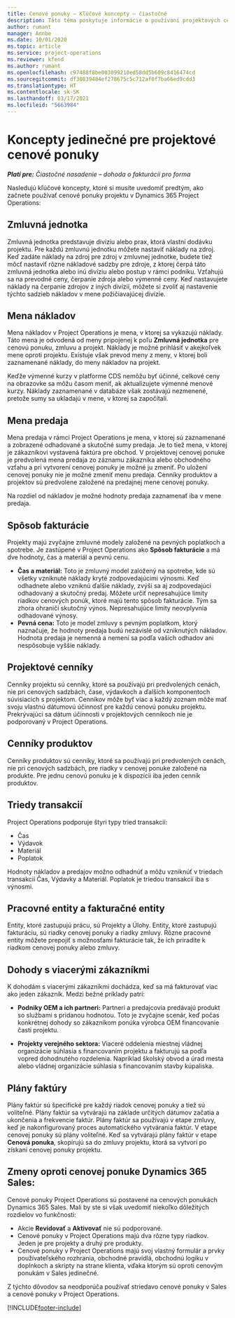 ```yaml
---
title: Cenové ponuky – Kľúčové koncepty – čiastočné
description: Táto téma poskytuje informácie o používaní projektových cenových ponúk v Project Operations.
author: rumant
manager: Annbe
ms.date: 10/01/2020
ms.topic: article
ms.service: project-operations
ms.reviewer: kfend
ms.author: rumant
ms.openlocfilehash: c97488f8be003099210ed58dd5b609c8416474cd
ms.sourcegitcommit: df30839484ef278675c5c712af0f7ba66ed9cdd3
ms.translationtype: HT
ms.contentlocale: sk-SK
ms.lasthandoff: 03/17/2021
ms.locfileid: "5663984"
---
```

# <a name="concepts-unique-to-project-quotes"></a>Koncepty jedinečné pre projektové cenové ponuky

_**Platí pre:** Čiastočné nasadenie – dohoda o fakturácii pro forma_


Nasledujú kľúčové koncepty, ktoré si musíte uvedomiť predtým, ako začnete používať cenové ponuky projektu v Dynamics 365 Project Operations:

## <a name="contracting-unit"></a>Zmluvná jednotka

Zmluvná jednotka predstavuje divíziu alebo prax, ktorá vlastní dodávku projektu. Pre každú zmluvnú jednotku môžete nastaviť náklady na zdroj. Keď zadáte náklady na zdroj pre zdroj v zmluvnej jednotke, budete tiež môcť nastaviť rôzne nákladové sadzby pre zdroje, z ktorej čerpá táto zmluvná jednotka alebo inú divíziu alebo postup v rámci podniku. Vzťahujú sa na prevodné ceny, čerpanie zdroja alebo výmenné ceny. Keď nastavujete náklady na čerpanie zdrojov z iných divízií, môžete si zvoliť aj nastavenie týchto sadzieb nákladov v mene požičiavajúcej divízie.

## <a name="cost-currency"></a>Mena nákladov

Mena nákladov v Project Operations je mena, v ktorej sa vykazujú náklady. Táto mena je odvodená od meny pripojenej k poľu **Zmluvná jednotka** pre cenovú ponuku, zmluvu a projekt. Náklady je možné prihlásiť v akejkoľvek mene oproti projektu. Existuje však prevod meny z meny, v ktorej boli zaznamenané náklady, do meny nákladov na projekt.

Keďže výmenné kurzy v platforme CDS nemôžu byť účinné, celkové ceny na obrazovke sa môžu časom meniť, ak aktualizujete výmenné menové kurzy. Náklady zaznamenané v databáze však zostávajú nezmenené, pretože sumy sa ukladajú v mene, v ktorej sa započítali.

## <a name="sales-currency"></a>Mena predaja

Mena predaja v rámci Project Operations je mena, v ktorej sú zaznamenané a zobrazené odhadované a skutočné sumy predaja. Je to tiež mena, v ktorej je zákazníkovi vystavená faktúra pre obchod. V projektovej cenovej ponuke je predvolená mena predaja zo záznamu zákazníka alebo obchodného vzťahu a pri vytvorení cenovej ponuky je možné ju zmeniť. Po uložení cenovej ponuky nie je možné zmeniť menu predaja. Cenníky produktov a projektov sú predvolene založené na predajnej mene cenovej ponuky.

Na rozdiel od nákladov je možné hodnoty predaja zaznamenať iba v mene predaja.

## <a name="billing-method"></a>Spôsob fakturácie

Projekty majú zvyčajne zmluvné modely založené na pevných poplatkoch a spotrebe. Je zastúpené v Project Operations ako **Spôsob fakturácie** a má dve hodnoty, čas a materiál a pevnú cenu.

- **Čas a materiál:** Toto je zmluvný model založený na spotrebe, kde sú všetky vzniknuté náklady kryté zodpovedajúcimi výnosmi. Keď odhadnete alebo vzniknú ďalšie náklady, zvýši sa aj zodpovedajúci odhadovaný a skutočný predaj. Môžete určiť nepresahujúce limity riadkov cenových ponúk, ktoré majú tento spôsob fakturácie. Tým sa zhora ohraničí skutočný výnos. Nepresahujúce limity neovplyvnia odhadované výnosy.
- **Pevná cena:** Toto je model zmluvy s pevným poplatkom, ktorý naznačuje, že hodnoty predaja budú nezávislé od vzniknutých nákladov. Hodnota predaja je nemenná a nemení sa podľa vašich odhadov ani nespôsobuje vyššie náklady.

## <a name="project-price-lists"></a>Projektové cenníky

Cenníky projektu sú cenníky, ktoré sa používajú pri predvolených cenách, nie pri cenových sadzbách, čase, výdavkoch a ďalších komponentoch súvisiacich s projektom. Cenníkov môže byť viac a každý zoznam môže mať svoju vlastnú dátumovú účinnosť pre každú cenovú ponuku projektu. Prekrývajúci sa dátum účinnosti v projektových cenníkoch nie je podporovaný v Project Operations.

## <a name="product-price-lists"></a>Cenníky produktov

Cenníky produktov sú cenníky, ktoré sa používajú pri predvolených cenách, nie pri cenových sadzbách, pre riadky v cenovej ponuke založené na produkte. Pre jednu cenovú ponuku je k dispozícii iba jeden cenník produktov.

## <a name="transaction-classes"></a>Triedy transakcií

Project Operations podporuje štyri typy tried transakcií:

- Čas
- Výdavok
- Materiál
- Poplatok

Hodnoty nákladov a predajov možno odhadnúť a môžu vzniknúť v triedach transakcií Čas, Výdavky a Materiál. Poplatok je triedou transakcií iba s výnosmi.

## <a name="work-entities-and-billing-entities"></a>Pracovné entity a fakturačné entity

Entity, ktoré zastupujú prácu, sú Projekty a Úlohy. Entity, ktoré zastupujú fakturáciu, sú riadky cenovej ponuky a riadky zmluvy. Rôzne pracovné entity môžete prepojiť s možnosťami fakturácie tak, že ich priradíte k riadkom cenovej ponuky alebo zmluvy.

## <a name="multi-customer-deals"></a>Dohody s viacerými zákazníkmi

K dohodám s viacerými zákazníkmi dochádza, keď sa má fakturovať viac ako jeden zákazník. Medzi bežné príklady patrí:

- **Podniky OEM a ich partneri:** Partneri a predajcovia predávajú produkt so službami s pridanou hodnotou. Toto je zvyčajne scenár, keď počas konkrétnej dohody so zákazníkom ponúka výrobca OEM financovanie časti projektu. 

- **Projekty verejného sektora:** Viaceré oddelenia miestnej vládnej organizácie súhlasia s financovaním projektu a fakturujú sa podľa vopred dohodnutého rozdelenia. Napríklad školský obvod a úrad mesta alebo vládnej organizácie súhlasia s financovaním stavby kúpaliska.

## <a name="invoice-schedules"></a>Plány faktúry

Plány faktúr sú špecifické pre každý riadok cenovej ponuky a tiež sú voliteľné. Plány faktúr sa vytvárajú na základe určitých dátumov začatia a ukončenia a frekvencie faktúr. Plány faktúr sa používajú v etape zmluvy, keď je nakonfigurovaný proces automatického vytvárania faktúr. V etape cenovej ponuky sú plány voliteľné. Keď sa vytvárajú plány faktúr v etape **Cenová ponuka**, skopírujú sa do zmluvy projektu, ktorá sa vytvorí po získaní cenovej ponuky projektu.

## <a name="changes-from-dynamics-365-sales-quote"></a>Zmeny oproti cenovej ponuke Dynamics 365 Sales:

Cenové ponuky Project Operations sú postavené na cenových ponukách Dynamics 365 Sales. Mali by ste si však uvedomiť niekoľko dôležitých rozdielov vo funkčnosti:

- Akcie **Revidovať** a **Aktivovať** nie sú podporované.
- Cenové ponuky v Project Operations majú dva rôzne typy riadkov. Jeden je pre projekty a druhý pre produkty.
- Cenové ponuky v Project Operations majú svoj vlastný formulár a prvky používateľského rozhrania, obchodné pravidlá, obchodnú logiku v doplnkoch a skripty na strane klienta, vďaka ktorým sú oproti cenovým ponukám v Sales jedinečné.

Z týchto dôvodov sa neodporúča používať striedavo cenové ponuky v Sales a cenové ponuky v Project Operations.


[!INCLUDE[footer-include](../../includes/footer-banner.md)]
